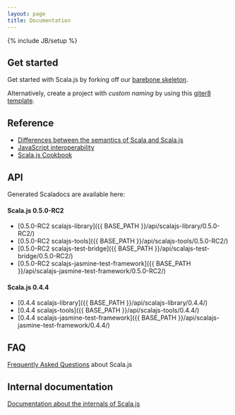 ```yaml
---
layout: page
title: Documentation
---
```

{% include JB/setup %}

## Get started

Get started with Scala.js by forking off our
[barebone skeleton](https://github.com/sjrd/scala-js-example-app).

Alternatively, create a project with *custom naming* by using this [giter8 template](https://github.com/sebnozzi/scala-js.g8).

## Reference

* [Differences between the semantics of Scala and Scala.js](./semantics.html)
* [JavaScript interoperability](./js-interoperability.html)
* [Scala.js Cookbook](./cookbook/)

## API

Generated Scaladocs are available here:

#### Scala.js 0.5.0-RC2
* [0.5.0-RC2 scalajs-library]({{ BASE_PATH }}/api/scalajs-library/0.5.0-RC2/)
* [0.5.0-RC2 scalajs-tools]({{ BASE_PATH }}/api/scalajs-tools/0.5.0-RC2/)
* [0.5.0-RC2 scalajs-test-bridge]({{ BASE_PATH }}/api/scalajs-test-bridge/0.5.0-RC2/)
* [0.5.0-RC2 scalajs-jasmine-test-framework]({{ BASE_PATH }}/api/scalajs-jasmine-test-framework/0.5.0-RC2/)

#### Scala.js 0.4.4
* [0.4.4 scalajs-library]({{ BASE_PATH }}/api/scalajs-library/0.4.4/)
* [0.4.4 scalajs-tools]({{ BASE_PATH }}/api/scalajs-tools/0.4.4/)
* [0.4.4 scalajs-jasmine-test-framework]({{ BASE_PATH }}/api/scalajs-jasmine-test-framework/0.4.4/)

## FAQ

[Frequently Asked Questions](./faq.html) about Scala.js

## Internal documentation

[Documentation about the internals of Scala.js](./internals/)
